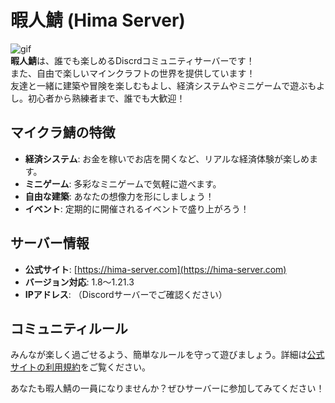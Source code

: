 # 暇人鯖 (Hima Server)
![gif](https://lh6.googleusercontent.com/3Ct6k3lgU01Zp5OCaFL0a_1SCaXfNaMDEfP0Pppwtm9W2ltNOzmCdYZW0dROdRL62SLjK9vumgPMIpyJUL0TnQKzLVsQJPyutbUztXSl2uUuM0f3W0fEY_jXx2bFQ4d_1w=w1280)<br>
**暇人鯖**は、誰でも楽しめるDiscrdコミュニティサーバーです！<br>
また、自由で楽しいマインクラフトの世界を提供しています！  <br>
友達と一緒に建築や冒険を楽しむもよし、経済システムやミニゲームで遊ぶもよし。初心者から熟練者まで、誰でも大歓迎！<br>

## マイクラ鯖の特徴

- **経済システム**: お金を稼いでお店を開くなど、リアルな経済体験が楽しめます。
- **ミニゲーム**: 多彩なミニゲームで気軽に遊べます。
- **自由な建築**: あなたの想像力を形にしましょう！
- **イベント**: 定期的に開催されるイベントで盛り上がろう！

## サーバー情報

- **公式サイト**: [https://hima-server.com](https://hima-server.com)
- **バージョン対応**: 1.8～1.21.3
- **IPアドレス**: （Discordサーバーでご確認ください）

## コミュニティルール

みんなが楽しく過ごせるよう、簡単なルールを守って遊びましょう。詳細は[公式サイトの利用規約](https://www.hima-server.com/terms-and-conditions)をご覧ください。

あなたも暇人鯖の一員になりませんか？ぜひサーバーに参加してみてください！

